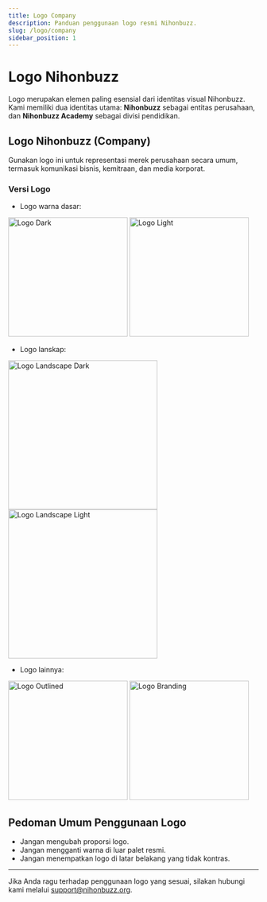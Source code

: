 ```yaml
---
title: Logo Company
description: Panduan penggunaan logo resmi Nihonbuzz.
slug: /logo/company
sidebar_position: 1
---
```


# Logo Nihonbuzz

Logo merupakan elemen paling esensial dari identitas visual Nihonbuzz. Kami memiliki dua identitas utama: **Nihonbuzz** sebagai entitas perusahaan, dan **Nihonbuzz Academy** sebagai divisi pendidikan.

## Logo Nihonbuzz (Company)

Gunakan logo ini untuk representasi merek perusahaan secara umum, termasuk komunikasi bisnis, kemitraan, dan media korporat.

### Versi Logo

- Logo warna dasar:

<div class="preview-wrapper">
  <img src="/assets/Company/Nihonbuzz-Logo-Dark.png" alt="Logo Dark" width="240"/>
  <img src="/assets/Company/Nihonbuzz-Logo-Light.png" alt="Logo Light" width="240"/>
</div>

- Logo lanskap:

<div class="preview-wrapper">
  <img src="/assets/Company/Nihonbuzz-Logo-Landscape-Dark.png" alt="Logo Landscape Dark" width="300"/>
  <img src="/assets/Company/Nihonbuzz-Logo-Landscape-Light.png" alt="Logo Landscape Light" width="300"/>
</div>

- Logo lainnya:

<div class="preview-wrapper">
  <img src="/assets/Company/Nihonbuzz-Logo-Outlined.png" alt="Logo Outlined" width="240"/>
  <img src="/assets/Company/Nihonbuzz-Logo-Branding.png" alt="Logo Branding" width="240"/>
</div>

## Pedoman Umum Penggunaan Logo

- Jangan mengubah proporsi logo.
- Jangan mengganti warna di luar palet resmi.
- Jangan menempatkan logo di latar belakang yang tidak kontras.

---

Jika Anda ragu terhadap penggunaan logo yang sesuai, silakan hubungi kami melalui [support@nihonbuzz.org](/hubungi-kami).
